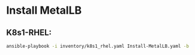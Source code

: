 # Install MetalLB

## K8s1-RHEL:
```bash
ansible-playbook -i inventory/k8s1_rhel.yaml Install-MetalLB.yaml -b
```